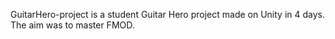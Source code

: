 GuitarHero-project is a student Guitar Hero project made on Unity in 4 days. The aim was to master FMOD.
